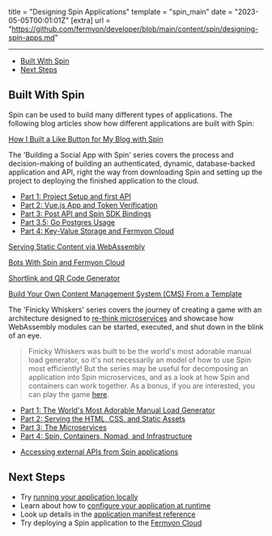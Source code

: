 title = "Designing Spin Applications"
template = "spin_main"
date = "2023-05-05T00:01:01Z"
[extra]
url = "https://github.com/fermyon/developer/blob/main/content/spin/designing-spin-apps.md"

---

- [Built With Spin](#built-with-spin)
- [Next Steps](#next-steps)

## Built With Spin

Spin can be used to build many different types of applications. The following blog articles show how different applications are built with Spin:

[How I Built a Like Button for My Blog with Spin](https://www.fermyon.com/blog/how-i-built-a-like-button-for-my-blog-with-spin)

The 'Building a Social App with Spin' series covers the process and decision-making of building an authenticated, dynamic, database-backed application and API, right the way from downloading Spin and setting up the project to deploying the finished application to the cloud.

* [Part 1: Project Setup and first API](https://www.fermyon.com/blog/building-a-social-app-with-spin-1)
* [Part 2: Vue.js App and Token Verification](https://www.fermyon.com/blog/building-a-social-app-with-spin-2)
* [Part 3: Post API and Spin SDK Bindings](https://www.fermyon.com/blog/building-a-social-app-with-spin-3)
* [Part 3.5: Go Postgres Usage](https://www.fermyon.com/blog/building-a-social-app-with-spin-3-5)
* [Part 4: Key-Value Storage and Fermyon Cloud](https://www.fermyon.com/blog/building-a-social-app-with-spin-4)

[Serving Static Content via WebAssembly](https://www.fermyon.com/blog/serving-static-content-via-webassembly)

[Bots With Spin and Fermyon Cloud](https://www.fermyon.com/blog/bots-with-spin-and-fermyon-cloud)

[Shortlink and QR Code Generator](https://www.fermyon.com/blog/component-reuse)

[Build Your Own Content Management System (CMS) From a Template](https://www.fermyon.com/blog/build-you-own-cms-from-a-template)

The 'Finicky Whiskers' series covers the journey of creating a game with an architecture designed to [re-think microservices](https://www.fermyon.com/blog/rethinking-microservices) and showcase how WebAssembly modules can be started, executed, and shut down in the blink of an eye.

> Finicky Whiskers was built to be the world's most adorable manual load generator, so it's not necessarily an model of how to use Spin most efficiently! But the series may be useful for decomposing an application into Spin microservices, and as a look at how Spin and containers can work together. As a bonus, if you are interested, you can play the game [here](https://www.finickywhiskers.com/index.html).

* [Part 1: The World's Most Adorable Manual Load Generator](https://www.fermyon.com/blog/finicky-whiskers-part-1-intro)
* [Part 2: Serving the HTML, CSS, and Static Assets](https://www.fermyon.com/blog/finicky-whiskers-part-2-fileserver)
* [Part 3: The Microservices](https://www.fermyon.com/blog/finicky-whiskers-part-3-microservices)
* [Part 4: Spin, Containers, Nomad, and Infrastructure](https://www.fermyon.com/blog/finicky-whiskers-part-4-infrastructure)

- [Accessing external APIs from Spin applications](https://www.fermyon.com/blog/spin-rest-apis)

## Next Steps

- Try [running your application locally](running-apps)
- Learn about how to [configure your application at runtime](dynamic-configuration)
- Look up details in the [application manifest reference](manifest-reference)
- Try deploying a Spin application to the [Fermyon Cloud](/cloud/quickstart)